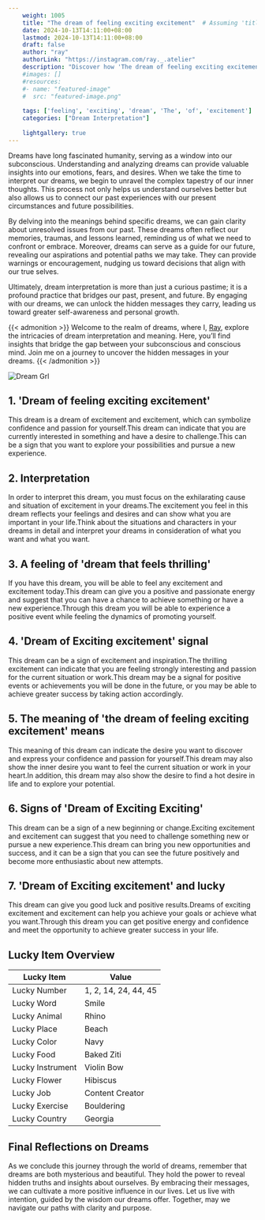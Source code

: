 ```yaml
---
    weight: 1005
    title: "The dream of feeling exciting excitement"  # Assuming 'title' column exists
    date: 2024-10-13T14:11:00+08:00
    lastmod: 2024-10-13T14:11:00+08:00
    draft: false
    author: "ray"
    authorLink: "https://instagram.com/ray._.atelier"
    description: "Discover how 'The dream of feeling exciting excitement' can interpret your future and uncover its significant meanings in your life."
    #images: []
    #resources:
    #- name: "featured-image"
    #  src: "featured-image.png"
    
    tags: ['feeling', 'exciting', 'dream', 'The', 'of', 'excitement']
    categories: ["Dream Interpretation"]
    
    lightgallery: true
---
```

    
Dreams have long fascinated humanity, serving as a window into our subconscious. Understanding and analyzing dreams can provide valuable insights into our emotions, fears, and desires. When we take the time to interpret our dreams, we begin to unravel the complex tapestry of our inner thoughts. This process not only helps us understand ourselves better but also allows us to connect our past experiences with our present circumstances and future possibilities.

By delving into the meanings behind specific dreams, we can gain clarity about unresolved issues from our past. These dreams often reflect our memories, traumas, and lessons learned, reminding us of what we need to confront or embrace. Moreover, dreams can serve as a guide for our future, revealing our aspirations and potential paths we may take. They can provide warnings or encouragement, nudging us toward decisions that align with our true selves.

Ultimately, dream interpretation is more than just a curious pastime; it is a profound practice that bridges our past, present, and future. By engaging with our dreams, we can unlock the hidden messages they carry, leading us toward greater self-awareness and personal growth.

{{< admonition >}}
Welcome to the realm of dreams, where I, [Ray](https://instagram.com/ray._.atelier), explore the intricacies of dream interpretation and meaning. Here, you’ll find insights that bridge the gap between your subconscious and conscious mind. Join me on a journey to uncover the hidden messages in your dreams.
{{< /admonition >}}

![Dream Grl](https://cdn.pixabay.com/photo/2017/11/02/03/35/gothic-2910057_1280.jpg "Dream Grl")

## 1. 'Dream of feeling exciting excitement'
This dream is a dream of excitement and excitement, which can symbolize confidence and passion for yourself.This dream can indicate that you are currently interested in something and have a desire to challenge.This can be a sign that you want to explore your possibilities and pursue a new experience.

## 2. Interpretation
In order to interpret this dream, you must focus on the exhilarating cause and situation of excitement in your dreams.The excitement you feel in this dream reflects your feelings and desires and can show what you are important in your life.Think about the situations and characters in your dreams in detail and interpret your dreams in consideration of what you want and what you want.

## 3. A feeling of 'dream that feels thrilling'
If you have this dream, you will be able to feel any excitement and excitement today.This dream can give you a positive and passionate energy and suggest that you can have a chance to achieve something or have a new experience.Through this dream you will be able to experience a positive event while feeling the dynamics of promoting yourself.

## 4. 'Dream of Exciting excitement' signal
This dream can be a sign of excitement and inspiration.The thrilling excitement can indicate that you are feeling strongly interesting and passion for the current situation or work.This dream may be a signal for positive events or achievements you will be done in the future, or you may be able to achieve greater success by taking action accordingly.

## 5. The meaning of 'the dream of feeling exciting excitement' means
This meaning of this dream can indicate the desire you want to discover and express your confidence and passion for yourself.This dream may also show the inner desire you want to feel the current situation or work in your heart.In addition, this dream may also show the desire to find a hot desire in life and to explore your potential.

## 6. Signs of 'Dream of Exciting Exciting'
This dream can be a sign of a new beginning or change.Exciting excitement and excitement can suggest that you need to challenge something new or pursue a new experience.This dream can bring you new opportunities and success, and it can be a sign that you can see the future positively and become more enthusiastic about new attempts.

## 7. 'Dream of Exciting excitement' and lucky
This dream can give you good luck and positive results.Dreams of exciting excitement and excitement can help you achieve your goals or achieve what you want.Through this dream you can get positive energy and confidence and meet the opportunity to achieve greater success in your life.

## Lucky Item Overview
| Lucky Item          | Value              |
|---------------|--------------------|
| Lucky Number        | 1, 2, 14, 24, 44, 45  |
| Lucky Word          | Smile |
| Lucky Animal        | Rhino |
| Lucky Place         | Beach     |
| Lucky Color         | Navy     |
| Lucky Food          | Baked Ziti      |
| Lucky Instrument    | Violin Bow |
| Lucky Flower        | Hibiscus    |
| Lucky Job           | Content Creator       |
| Lucky Exercise      | Bouldering  |
| Lucky Country       | Georgia    |


##  Final Reflections on Dreams

As we conclude this journey through the world of dreams, remember that dreams are both mysterious and beautiful. They hold the power to reveal hidden truths and insights about ourselves. By embracing their messages, we can cultivate a more positive influence in our lives. Let us live with intention, guided by the wisdom our dreams offer. Together, may we navigate our paths with clarity and purpose.
